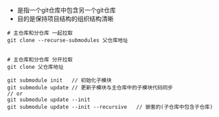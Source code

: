 - 是指一个git仓库中包含另一个git仓库
- 目的是保持项目结构的组织结构清晰

```
# 主仓库和分仓库 一起拉取
git clone --recurse-submodules 父仓库地址


# 主仓库和分仓库 分开拉取
git clone 父仓库地址

git submodule init   // 初始化子模块
git submodule update // 更新子模块与主仓库中的子模块代码同步
// or
git submodule update --init
git submodule update --init --recursive   // 嵌套的(子仓库中包含子仓库)
```